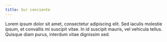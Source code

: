 ```yaml
---
title: Sur conciente
---
```

Lorem ipsum dolor sit amet, consectetur adipiscing elit. Sed iaculis molestie ipsum, et convallis mi suscipit vitae. In id suscipit mauris, vel vehicula tellus. Quisque diam purus, interdum vitae dignissim sed.
